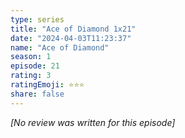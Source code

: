 ```yaml
---
type: series
title: "Ace of Diamond 1x21"
date: "2024-04-03T11:23:37"
name: "Ace of Diamond"
season: 1
episode: 21
rating: 3
ratingEmoji: ⭐️⭐️⭐️
share: false
---
```


*[No review was written for this episode]*

